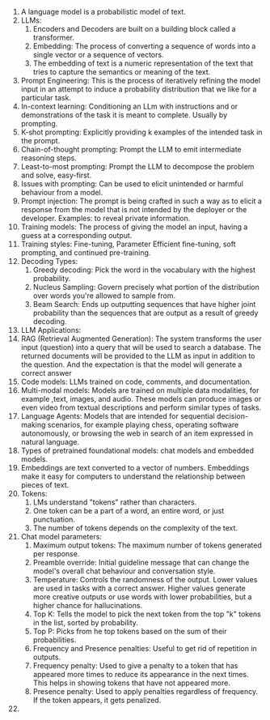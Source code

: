 1. A language model is a probabilistic model of text.
2. LLMs:
   1. Encoders and Decoders are built on a building block called a transformer.
   2. Embedding: The process of converting a sequence of words into a single vector or a sequence of vectors.
   3. The embedding of text is a numeric representation of the text that tries to capture the semantics or meaning of the text.
3. Prompt Engineering: This is the process of iteratively refining the model input in an attempt to induce a probability distribution that we like for a particular task.
4. In-context learning: Conditioning an LLm with instructions and or demonstrations of the task it is meant to complete. Usually by prompting.
5. K-shot prompting: Explicitly providing k examples of the intended task in the prompt.
6. Chain-of-thought prompting: Prompt the LLM to emit intermediate reasoning steps.
7. Least-to-most prompting: Prompt the LLM to decompose the problem and solve, easy-first.
8. Issues with prompting: Can be used to elicit unintended or harmful behaviour from a model.
9. Prompt injection: The prompt is being crafted in such a way as to elicit a response from the model that is not intended by the deployer or the developer. Examples: to reveal private information.
10. Training models: The process of giving the model an input, having a guess at a corresponding output.
11. Training styles: Fine-tuning, Parameter Efficient fine-tuning, soft prompting, and continued pre-training.
12. Decoding Types:
    1. Greedy decoding: Pick the word in the vocabulary with the highest probability.
    2. Nucleus Sampling: Govern precisely what portion of the distribution over words you're allowed to sample from.
    3. Beam Search: Ends up outputting sequences that have higher joint probability than the sequences that are output as a result of greedy decoding.
13. LLM Applications:       
   1. RAG (Retrieval Augmented Generation): The system transforms the user input (question) into a query that will be used to search a database. The returned documents will be provided to the LLM as input in addition to the question. And the expectation is that the model will generate a correct answer
   2. Code models: LLMs trained on code, comments, and documentation.
   3. Multi-modal models: Models are trained on multiple data modalities, for example ,text, images, and audio. These models can produce images or even video from textual descriptions and perform similar types of tasks.
   4. Language Agents: Models that are intended for sequential decision-making scenarios, for example playing chess, operating software autonomously, or browsing the web in search of an item expressed in natural language.
17. Types of pretrained foundational models: chat models and embedded models.
18. Embeddings are text converted to a vector of numbers. Embeddings make it easy for computers to understand the relationship between pieces of text.
19. Tokens:
    1. LMs understand "tokens" rather than characters.
    2. One token can be a part of a word, an entire word, or just punctuation.
    3. The number of tokens depends on the complexity of the text.
20. Chat model parameters:
    1. Maximum output tokens: The maximum number of tokens generated per response.
    2. Preamble override: Initial guideline message that can change the model's overall chat behaviour and conversation style.
    3. Temperature: Controls the randomness of the output. Lower values are used in tasks with a correct answer. Higher values generate more creative outputs or use words with lower probabilities, but a higher chance for hallucinations.
    4. Top K: Tells the model to pick the next token from the top "k" tokens in the list, sorted by probability.
    5. Top P: Picks from he top tokens based on the sum of their probabilities.
    6. Frequency and Presence penalties: Useful to get rid of repetition in outputs.
      1. Frequency penalty: Used to give a penalty to a token that has appeared more times to reduce its appearance in the next times. This helps in showing tokens that have not appeared more.
      2. Presence penalty: Used to apply penalties regardless of frequency. If the token appears, it gets penalized.
21. 
